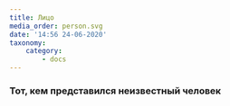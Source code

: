 ```yaml
---
title: Лицо
media_order: person.svg
date: '14:56 24-06-2020'
taxonomy:
    category:
        - docs
---
```


### Тот, кем представился неизвестный человек
